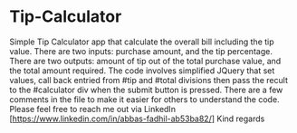 # Tip-Calculator
Simple Tip Calculator app that calculate the overall bill including the tip value.
There are two inputs: purchase amount, and the tip percentage. There are two outputs: amount of tip out of the total purchase value, and the total amount required.
The code involves simplified JQuery that set values, call back entried from #tip and #total divisions then pass the recult to the #calculator div when the submit button is pressed.
There are a few comments in the file to make it easier for others to understand the code.
Please feel free to reach me out via LinkedIn [https://www.linkedin.com/in/abbas-fadhil-ab53ba82/] Kind regards
